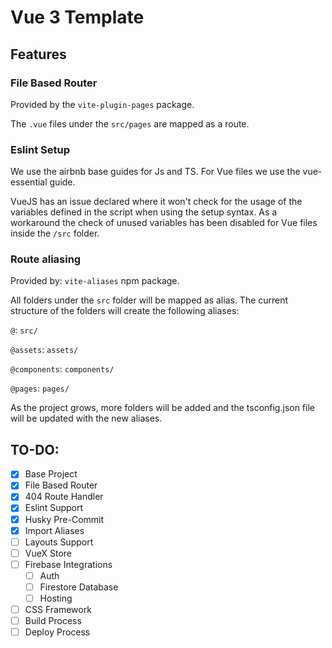 # Vue 3 Template

## Features

### File Based Router

Provided by the `vite-plugin-pages` package.

The `.vue` files under the `src/pages` are mapped as a route.

### Eslint Setup

We use the airbnb base guides for Js and TS.
For Vue files we use the vue-essential guide.

VueJS has an issue declared where it won't check for the usage of the variables defined in the script when using the setup syntax. As a workaround the check of unused variables has been disabled for Vue files inside the `/src` folder.

### Route aliasing

Provided by: `vite-aliases` npm package.

All folders under the `src` folder will be mapped as alias. The current structure of the folders will create the following aliases:

`@`: `src/`

`@assets`: `assets/`

`@components`: `components/`

`@pages`: `pages/`

As the project grows, more folders will be added and the tsconfig.json file will be updated with the new aliases.

## TO-DO:

- [x] Base Project
- [x] File Based Router
- [x] 404 Route Handler
- [x] Eslint Support
- [x] Husky Pre-Commit
- [x] Import Aliases
- [ ] Layouts Support
- [ ] VueX Store
- [ ] Firebase Integrations
  - [ ] Auth
  - [ ] Firestore Database
  - [ ] Hosting
- [ ] CSS Framework
- [ ] Build Process
- [ ] Deploy Process
